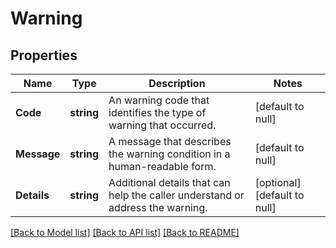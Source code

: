 # Warning

## Properties
Name | Type | Description | Notes
------------ | ------------- | ------------- | -------------
**Code** | **string** | An warning code that identifies the type of warning that occurred. | [default to null]
**Message** | **string** | A message that describes the warning condition in a human-readable form. | [default to null]
**Details** | **string** | Additional details that can help the caller understand or address the warning. | [optional] [default to null]

[[Back to Model list]](../README.md#documentation-for-models) [[Back to API list]](../README.md#documentation-for-api-endpoints) [[Back to README]](../README.md)

